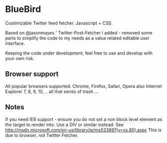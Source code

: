 # BlueBird
Custimizable Twitter feed fetcher. Javascript + CSS.

Based on @jasonmayes ' Twitter-Post-Fetcher I added - removed some parts to simplify the code to my needs as a value related editable user interface.

Keeping the code under development, feel free to use and develop with your own risk.


## Browser support

All popular browsers supported. Chrome, Firefox, Safari, Opera also Internet Explorer 7, 8, 9, 10, .. all that series of trash ...


## Notes

If you need IE8 support - ensure you do not set a non block level element as the target to render into. Use a DIV or similar instead. See http://msdn.microsoft.com/en-us/library/ie/ms533897(v=vs.85).aspx This is due to browser, not Twitter Fetcher.

